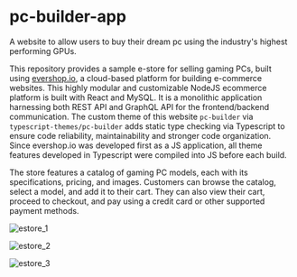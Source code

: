 # pc-builder-app
A website to allow users to buy their dream pc using the industry's highest performing GPUs.

This repository provides a sample e-store for selling gaming PCs, built using [evershop.io](https://evershop.io/), a cloud-based platform for building e-commerce websites. This highly modular and customizable NodeJS ecommerce platform is built with React and MySQL. It is a monolithic application harnessing both REST API and GraphQL API for the frontend/backend communication.
The custom theme of this website `pc-builder` via `typescript-themes/pc-builder` adds static type checking via Typescript to ensure code reliability, maintainability and stronger code organization. Since evershop.io was developed first as a JS application, all theme features developed in Typescript were compiled into JS before each build.

The store features a catalog of gaming PC models, each with its specifications, pricing, and images. Customers can browse the catalog, select a model, and add it to their cart. They can also view their cart, proceed to checkout, and pay using a credit card or other supported payment methods.

![estore_1](https://user-images.githubusercontent.com/5247442/227706829-c4651b51-0ded-43ba-8f56-3aeb1e32cde2.png)

![estore_2](https://user-images.githubusercontent.com/5247442/227706889-b0a93fe9-4510-4c04-bdcf-6b53d3af3c3a.png)

![estore_3](https://user-images.githubusercontent.com/5247442/227706891-fd1730e4-2a16-4f59-9fc2-200d7d9b382f.png)
